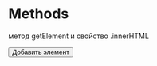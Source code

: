 # Methods
метод getElement и свойство .innerHTML
<!DOCTYPE html>
<html>
<head>
	<title>Методы</title>
		<script type="text/javascript">
			function addItem() {
			document.getElementById("container").innerHTML = "Элемент для добавления";
			}
		</script>
</head>
<body>
	<input type="button" name="button" value="Добавить элемент" onclick="addItem();">
	<div id="container">
	</div>
</body>
</html>
